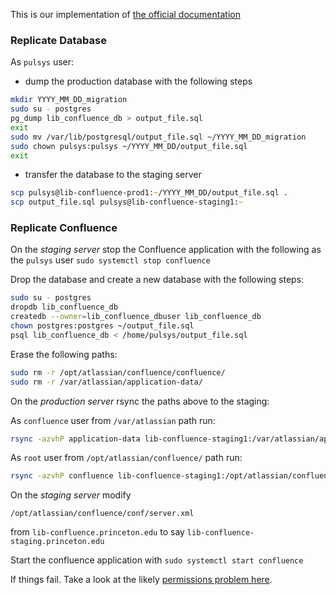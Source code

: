 This is our implementation of [the official documentation](https://confluence.atlassian.com/doc/create-a-staging-environment-for-upgrading-confluence-866094180.html)

### Replicate Database

As `pulsys` user:

* dump the production database with the following steps

```zsh
mkdir YYYY_MM_DD_migration
sudo su - postgres
pg_dump lib_confluence_db > output_file.sql
exit
sudo mv /var/lib/postgresql/output_file.sql ~/YYYY_MM_DD_migration
sudo chown pulsys:pulsys ~/YYYY_MM_DD/output_file.sql
exit
```

* transfer the database to the staging server

```zsh
scp pulsys@lib-confluence-prod1:~/YYYY_MM_DD/output_file.sql .
scp output_file.sql pulsys@lib-confluence-staging1:~
```


### Replicate Confluence

On the *staging server* stop the Confluence application with the following as the `pulsys` user `sudo systemctl stop confluence`

Drop the database and create a new database with the following steps:

```zsh
sudo su - postgres
dropdb lib_confluence_db
createdb --owner=lib_confluence_dbuser lib_confluence_db
chown postgres:postgres ~/output_file.sql
psql lib_confluence_db < /home/pulsys/output_file.sql
```

Erase the following paths:

```zsh
sudo rm -r /opt/atlassian/confluence/confluence/
sudo rm -r /var/atlassian/application-data/
```

On the *production server* rsync the paths above to the staging:

As `confluence` user from `/var/atlassian` path run:

```zsh
rsync -azvhP application-data lib-confluence-staging1:/var/atlassian/application-data
```

As `root` user from `/opt/atlassian/confluence/` path run:

```zsh
rsync -azvhP confluence lib-confluence-staging1:/opt/atlassian/confluence/confluence
```

On the *staging server* modify

`/opt/atlassian/confluence/conf/server.xml`

from `lib-confluence.princeton.edu` to say `lib-confluence-staging.princeton.edu`

Start the confluence application with `sudo systemctl start confluence`

If things fail. Take a look at the likely [permissions problem here](https://community.atlassian.com/t5/Confluence-questions/Confluence-not-start-up/qaq-p/760312).